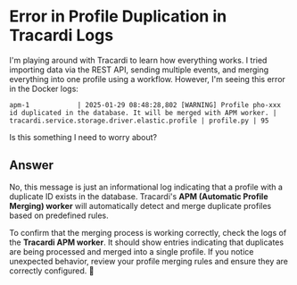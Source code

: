 # Error in Profile Duplication in Tracardi Logs  
 
I'm playing around with Tracardi to learn how everything works. I tried importing data via the REST API, sending multiple events, and merging everything into one profile using a workflow. However, I'm seeing this error in the Docker logs:  

```
apm-1            | 2025-01-29 08:48:28,802 [WARNING] Profile pho-xxx id duplicated in the database. It will be merged with APM worker. | tracardi.service.storage.driver.elastic.profile | profile.py | 95 
```

Is this something I need to worry about?  

## Answer 

No, this message is just an informational log indicating that a profile with a duplicate ID exists in the database. Tracardi's **APM (Automatic Profile Merging) worker** will automatically detect and merge duplicate profiles based on predefined rules.  

To confirm that the merging process is working correctly, check the logs of the **Tracardi APM worker**. It should show entries indicating that duplicates are being processed and merged into a single profile. If you notice unexpected behavior, review your profile merging rules and ensure they are correctly configured. 🚀
